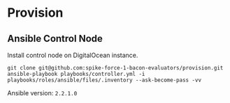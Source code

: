 # Provision

## Ansible Control Node

Install control node on DigitalOcean instance.

```
git clone git@github.com:spike-force-1-bacon-evaluators/provision.git
ansible-playbook playbooks/controller.yml -i playbooks/roles/ansible/files/.inventory --ask-become-pass -vv
```

Ansible version: `2.2.1.0`
